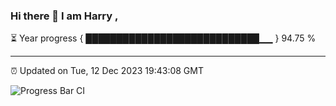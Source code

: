 ### Hi there 👋 I am Harry , 

⏳ Year progress { ████████████████████████████▁▁ } 94.75 %

---

⏰ Updated on Tue, 12 Dec 2023 19:43:08 GMT

![Progress Bar CI](https://github.com/duykhang68/duykhang68/workflows/Progress%20Bar%20CI/badge.svg)
